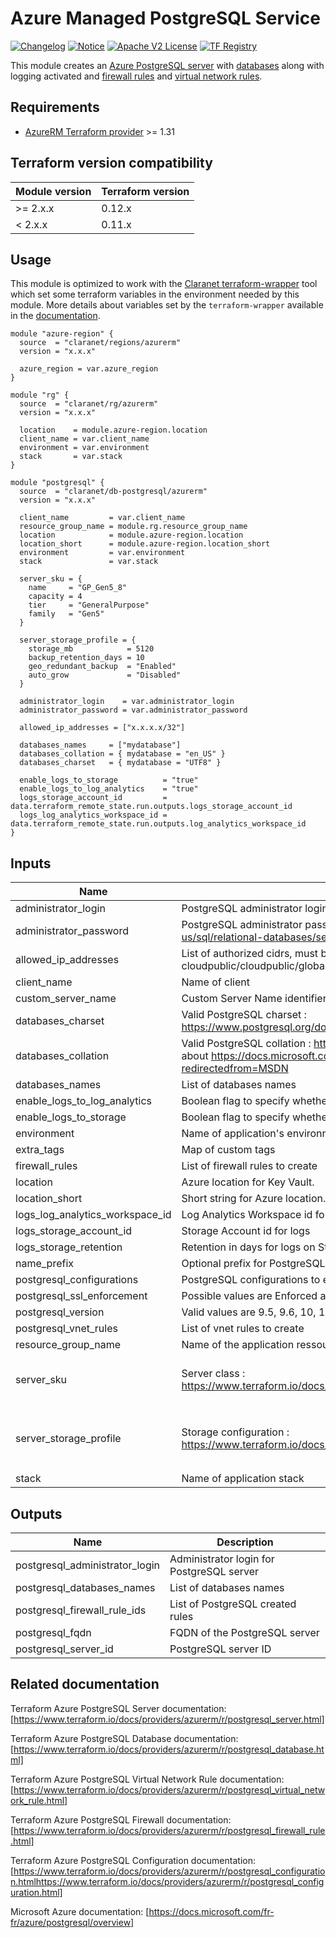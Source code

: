# Azure Managed PostgreSQL Service

[![Changelog](https://img.shields.io/badge/changelog-release-green.svg)](CHANGELOG.md) [![Notice](https://img.shields.io/badge/notice-copyright-yellow.svg)](NOTICE) [![Apache V2 License](https://img.shields.io/badge/license-Apache%20V2-orange.svg)](LICENSE) [![TF Registry](https://img.shields.io/badge/terraform-registry-blue.svg)](https://registry.terraform.io/modules/claranet/db-postgresql/azurerm/)

This module creates an [Azure PostgreSQL server](https://www.terraform.io/docs/providers/azurerm/r/postgresql_server.html) with [databases](https://www.terraform.io/docs/providers/azurerm/r/postgresql_database.html) along with logging activated and [firewall rules](https://www.terraform.io/docs/providers/azurerm/r/postgresql_firewall_rule.html) and [virtual network rules](https://www.terraform.io/docs/providers/azurerm/r/postgresql_virtual_network_rule.html).

## Requirements

* [AzureRM Terraform provider](https://www.terraform.io/docs/providers/azurerm/) >= 1.31

## Terraform version compatibility
 
| Module version | Terraform version |
|----------------|-------------------|
| >= 2.x.x       | 0.12.x            |
| < 2.x.x        | 0.11.x            |

## Usage

This module is optimized to work with the [Claranet terraform-wrapper](https://github.com/claranet/terraform-wrapper) tool
which set some terraform variables in the environment needed by this module.
More details about variables set by the `terraform-wrapper` available in the [documentation](https://github.com/claranet/terraform-wrapper#environment).

```hcl
module "azure-region" {
  source  = "claranet/regions/azurerm"
  version = "x.x.x"

  azure_region = var.azure_region
}

module "rg" {
  source  = "claranet/rg/azurerm"
  version = "x.x.x"

  location    = module.azure-region.location
  client_name = var.client_name
  environment = var.environment
  stack       = var.stack
}

module "postgresql" {
  source  = "claranet/db-postgresql/azurerm"
  version = "x.x.x"

  client_name         = var.client_name
  resource_group_name = module.rg.resource_group_name
  location            = module.azure-region.location
  location_short      = module.azure-region.location_short
  environment         = var.environment
  stack               = var.stack

  server_sku = {
    name     = "GP_Gen5_8"
    capacity = 4
    tier     = "GeneralPurpose"
    family   = "Gen5"
  }

  server_storage_profile = {
    storage_mb            = 5120
    backup_retention_days = 10
    geo_redundant_backup  = "Enabled"
    auto_grow             = "Disabled"
  }

  administrator_login    = var.administrator_login
  administrator_password = var.administrator_password

  allowed_ip_addresses = ["x.x.x.x/32"]

  databases_names     = ["mydatabase"]
  databases_collation = { mydatabase = "en_US" }
  databases_charset   = { mydatabase = "UTF8" }

  enable_logs_to_storage          = "true"
  enable_logs_to_log_analytics    = "true"
  logs_storage_account_id         = data.terraform_remote_state.run.outputs.logs_storage_account_id
  logs_log_analytics_workspace_id = data.terraform_remote_state.run.outputs.log_analytics_workspace_id
}
```

## Inputs

| Name | Description | Type | Default | Required |
|------|-------------|:----:|:-----:|:-----:|
| administrator\_login | PostgreSQL administrator login | string | n/a | yes |
| administrator\_password | PostgreSQL administrator password. Strong Password : https://docs.microsoft.com/en-us/sql/relational-databases/security/strong-passwords?view=sql-server-2017 | string | n/a | yes |
| allowed\_ip\_addresses | List of authorized cidrs, must be provided using remote states cloudpublic/cloudpublic/global/vars/terraform.state | list(string) | n/a | yes |
| client\_name | Name of client | string | n/a | yes |
| custom\_server\_name | Custom Server Name identifier | string | `""` | no |
| databases\_charset | Valid PostgreSQL charset : https://www.postgresql.org/docs/current/multibyte.html#CHARSET-TABLE | map(string) | n/a | yes |
| databases\_collation | Valid PostgreSQL collation : http://www.postgresql.cn/docs/9.4/collation.html - be careful about https://docs.microsoft.com/en-us/windows/win32/intl/locale-names?redirectedfrom=MSDN | map(string) | n/a | yes |
| databases\_names | List of databases names | list(string) | n/a | yes |
| enable\_logs\_to\_log\_analytics | Boolean flag to specify whether the logs should be sent to Log Analytics | string | `"false"` | no |
| enable\_logs\_to\_storage | Boolean flag to specify whether the logs should be sent to the Storage Account | string | `"false"` | no |
| environment | Name of application's environnement | string | n/a | yes |
| extra\_tags | Map of custom tags | map(string) | `{}` | no |
| firewall\_rules | List of firewall rules to create | list(map(string)) | `[]` | no |
| location | Azure location for Key Vault. | string | n/a | yes |
| location\_short | Short string for Azure location. | string | n/a | yes |
| logs\_log\_analytics\_workspace\_id | Log Analytics Workspace id for logs | string | `""` | no |
| logs\_storage\_account\_id | Storage Account id for logs | string | `""` | no |
| logs\_storage\_retention | Retention in days for logs on Storage Account | string | `"30"` | no |
| name\_prefix | Optional prefix for PostgreSQL server name | string | `""` | no |
| postgresql\_configurations | PostgreSQL configurations to enable | list(map(string)) | `[]` | no |
| postgresql\_ssl\_enforcement | Possible values are Enforced and Disabled | string | `"Enabled"` | no |
| postgresql\_version | Valid values are 9.5, 9.6, 10, 10.0, and 11 | string | `"11"` | no |
| postgresql\_vnet\_rules | List of vnet rules to create | list(map(string)) | `[]` | no |
| resource\_group\_name | Name of the application ressource group, herited from infra module | string | n/a | yes |
| server\_sku | Server class : https://www.terraform.io/docs/providers/azurerm/r/postgresql\_server.html#sku | map(string) | `{ "capacity": 4, "family": "Gen5", "name": "GP_Gen5_8", "tier": "GeneralPurpose" }` | no |
| server\_storage\_profile | Storage configuration : https://www.terraform.io/docs/providers/azurerm/r/postgresql\_server.html#storage\_profile | map(string) | `{ "auto_grow": "", "backup_retention_days": 10, "geo_redundant_backup": "Enabled", "storage_mb": 5120 }` | no |
| stack | Name of application stack | string | n/a | yes |

## Outputs

| Name | Description |
|------|-------------|
| postgresql\_administrator\_login | Administrator login for PostgreSQL server |
| postgresql\_databases\_names | List of databases names |
| postgresql\_firewall\_rule\_ids | List of PostgreSQL created rules |
| postgresql\_fqdn | FQDN of the PostgreSQL server |
| postgresql\_server\_id | PostgreSQL server ID |

## Related documentation

Terraform Azure PostgreSQL Server documentation: [https://www.terraform.io/docs/providers/azurerm/r/postgresql_server.html]

Terraform Azure PostgreSQL Database documentation: [https://www.terraform.io/docs/providers/azurerm/r/postgresql_database.html]

Terraform Azure PostgreSQL Virtual Network Rule documentation: [https://www.terraform.io/docs/providers/azurerm/r/postgresql_virtual_network_rule.html]

Terraform Azure PostgreSQL Firewall documentation: [https://www.terraform.io/docs/providers/azurerm/r/postgresql_firewall_rule.html]

Terraform Azure PostgreSQL Configuration documentation: [https://www.terraform.io/docs/providers/azurerm/r/postgresql_configuration.htmlhttps://www.terraform.io/docs/providers/azurerm/r/postgresql_configuration.html]

Microsoft Azure documentation: [https://docs.microsoft.com/fr-fr/azure/postgresql/overview]